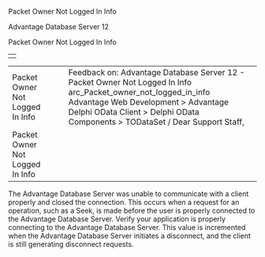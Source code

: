 Packet Owner Not Logged In Info




Advantage Database Server 12  

Packet Owner Not Logged In Info

|  |
| --- |
|  |

|  |  |  |  |  |
| --- | --- | --- | --- | --- |
| Packet Owner Not Logged In Info |  |  | Feedback on: Advantage Database Server 12 - Packet Owner Not Logged In Info arc\_Packet\_owner\_not\_logged\_in\_info Advantage Web Development > Advantage Delphi OData Client > Delphi OData Components > TODataSet / Dear Support Staff, |  |
| Packet Owner Not Logged In Info |  |  |  |  |

The Advantage Database Server was unable to communicate with a client properly and closed the connection. This occurs when a request for an operation, such as a Seek, is made before the user is properly connected to the Advantage Database Server. Verify your application is properly connecting to the Advantage Database Server. This value is incremented when the Advantage Database Server initiates a disconnect, and the client is still generating disconnect requests.